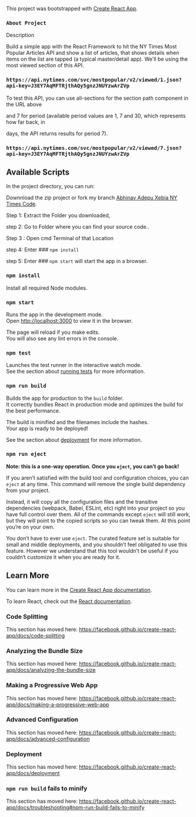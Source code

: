 This project was bootstrapped with [Create React App](https://github.com/facebook/create-react-app).

### `About Project`

Description

Build a simple app with the React Framework to hit the NY Times Most Popular Articles API and show a list of articles, that shows details when items on the list are tapped (a typical master/detail app). We'll be using the most viewed section of this API.

### `https://api.nytimes.com/svc/mostpopular/v2/viewed/1.json?api-key=J3EY7AqMFTRjthAQy5gnzJNUYzwArZVp`


To test this API, you can use all-sections for the section path component in the URL above

and 7 for period (available period values are 1, 7 and 30, which represents how far back, in

days, the API returns results for period 7).

### `https://api.nytimes.com/svc/mostpopular/v2/viewed/7.json?api-key=J3EY7AqMFTRjthAQy5gnzJNUYzwArZVp`


## Available Scripts

In the project directory, you can run:

Downnload the zip project or fork my branch [Abhinav Adepu Xebia NY Times Code](https://github.com/AbhinavAdepu/NYTimes_Task_Xebia).

Step 1: Extract the Folder you downloaded,

step 2: Go to Folder where you can find your source code..

Step 3 : Open cmd Terminal of that Location

step 4: Enter ### `npm install`

step 5: Enter ### `npm start` will start the app in a browser.

### `npm install`

Install all required Node modules.

### `npm start`

Runs the app in the development mode.<br />
Open [http://localhost:3000](http://localhost:3000) to view it in the browser.

The page will reload if you make edits.<br />
You will also see any lint errors in the console.

### `npm test`

Launches the test runner in the interactive watch mode.<br />
See the section about [running tests](https://facebook.github.io/create-react-app/docs/running-tests) for more information.

### `npm run build`

Builds the app for production to the `build` folder.<br />
It correctly bundles React in production mode and optimizes the build for the best performance.

The build is minified and the filenames include the hashes.<br />
Your app is ready to be deployed!

See the section about [deployment](https://facebook.github.io/create-react-app/docs/deployment) for more information.

### `npm run eject`

**Note: this is a one-way operation. Once you `eject`, you can’t go back!**

If you aren’t satisfied with the build tool and configuration choices, you can `eject` at any time. This command will remove the single build dependency from your project.

Instead, it will copy all the configuration files and the transitive dependencies (webpack, Babel, ESLint, etc) right into your project so you have full control over them. All of the commands except `eject` will still work, but they will point to the copied scripts so you can tweak them. At this point you’re on your own.

You don’t have to ever use `eject`. The curated feature set is suitable for small and middle deployments, and you shouldn’t feel obligated to use this feature. However we understand that this tool wouldn’t be useful if you couldn’t customize it when you are ready for it.

## Learn More

You can learn more in the [Create React App documentation](https://facebook.github.io/create-react-app/docs/getting-started).

To learn React, check out the [React documentation](https://reactjs.org/).

### Code Splitting

This section has moved here: https://facebook.github.io/create-react-app/docs/code-splitting

### Analyzing the Bundle Size

This section has moved here: https://facebook.github.io/create-react-app/docs/analyzing-the-bundle-size

### Making a Progressive Web App

This section has moved here: https://facebook.github.io/create-react-app/docs/making-a-progressive-web-app

### Advanced Configuration

This section has moved here: https://facebook.github.io/create-react-app/docs/advanced-configuration

### Deployment

This section has moved here: https://facebook.github.io/create-react-app/docs/deployment

### `npm run build` fails to minify

This section has moved here: https://facebook.github.io/create-react-app/docs/troubleshooting#npm-run-build-fails-to-minify

